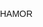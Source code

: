 HAMOR
<!DOCTYPE html>
<html lang="en">
<head>
    <meta charset="UTF-8">
    <meta http-equiv="X-UA-Compatible" content="IE=edge">
    <meta name="viewport" content="width=device-width, initial-scale=1.0">
    <title>HAMOR</title>
    <style>
        body {
            font-family: Arial, sans-serif;
            margin: 0;
            padding: 0;
        }

        header {
            background-color: #6B2737; /* Rojo oscuro */
            color: #fff;
            padding: 10px 0;
            text-align: center;
        }

        h1 {
            margin-top: 20px;
            text-align: center;
        }

        .gallery {
            display: flex;
            flex-wrap: wrap;
            justify-content: space-around;
            margin: 20px;
        }

        .artwork {
            width: 300px;
            margin-bottom: 20px;
            padding: 10px;
            border: 1px solid #A82B2B; /* Rojo medio */
            border-radius: 5px;
            text-align: center;
            background-color: #D4A190; /* Beige claro */
        }

        .artwork img {
            max-width: 100%;
            height: auto;
            border-radius: 5px;
            margin-bottom: 10px;
        }

        .artwork h2 {
            margin-bottom: 5px;
            color: #6B2737; /* Rojo oscuro */
        }

        .artwork p {
            font-size: 14px;
            color: #6B2737; /* Rojo oscuro */
        }

        .main-image {
            text-align: center;
            margin: 20px;
        }

        .main-image img {
            max-width: 100%;
            height: auto;
            border-radius: 5px;
        }

        .description {
            text-align: center;
            margin-bottom: 20px;
        }

        .description p {
            font-size: 16px;
            color: #6B2737; /* Rojo oscuro */
        }

 /* Estilos CSS para el contador */
        #countdown {
            font-family: Arial, sans-serif;
            font-size: 24px;
            text-align: center;
            margin-top: 50px; /* Ajusta el margen superior para centrarlo verticalmente */
            padding: 20px;
            background-color: #f2f2f2; /* Fondo gris claro */
            border-radius: 10px;
            box-shadow: 0 4px 8px rgba(0, 0, 0, 0.1); /* Sombra ligera */
            width: 300px; /* Ancho fijo */
            margin-left: auto; /* Centra horizontalmente */
            margin-right: auto; /* Centra horizontalmente */
        }

        #HAMOR {
            display: block; /* Asegura que la imagen sea tratada como un bloque */
            margin: 0 auto; /* Centra horizontalmente la imagen */
            max-width: 100%;
            height: auto;
            border-radius: 5px;
    </style>
</head>
<body>
    <header>
        <h1>HAMOR</h1>
    </header>

<div id="countdown"></div> <!-- Contador en tiempo real -->

    <div class="PORTADA">
        <img id="HAMOR" src="C:\HAMOR\HAMOR.jpeg" alt="PORTADA" width="1200">
    </div>

    <div class="description">
        <p>El amor es la paleta de colores que da vida a nuestras emociones más profundas. Algunos lo mezclan con los tonos del mundo exterior, otros lo encuentran en la rica textura de su propio ser. Como pinceles en manos de un artista, el amor puede trazar líneas de alegría o sombras de temor en nuestra alma. A través de pinceladas de felicidad o pinceladas de tristeza, todos somos parte de esta obra maestra en constante evolución, pintados por la inagotable tinta del amor…</p>
    </div>

    <div class="gallery">
        <div class="artwork">
            <img src="C:\HAMOR\M.A.I.jpeg" alt="Obra 1">
            <h2>1. M.A.I</h2>
            <p>Un momento de esperanza y optimismo en medio de la adversidad. A pesar del cielo nublado, el personaje principal pinta con fervor el sol en un lienzo en blanco, simbolizando la capacidad de encontrar luz y alegría incluso en los momentos más oscuros.
Inspirado en el verso “si algún día de estos se hace gris tu cielo, lo pintaré mirando un río” de (M.A.I - Milo J)</p>
        </div>
        <div class="artwork">
            <img src="C:\HAMOR\2 HANDS 1 HURT.jpeg" alt="Obra 2">
            <h2>2.2 HANDS 1 HURT</h2>
            <p>Dos manos están a punto de tocarse. La mano inferior muestra confianza y libertad, mientras que la mano superior refleja duda e incertidumbre, mostrando vulnerabilidad al no saber cómo actuar. El contraste entre ambas manos crea una narrativa visual que explora las complejidades de las relaciones humanas.</p>
        </div>
        <div class="artwork">
            <img src="C:\HAMOR\AMOR DE PASEO.jpeg" alt="Obra 3">
            <h2>3. AMOR DE PASEO</h2>
            <p>Dos manos se entrelazan en el centro, sugiriendo una conexión íntima y romántica. Sin embargo, detrás de las manos, se observa un fondo negro que resalta unas mariposas volando hacia el estómago, simbolizando la sensación de mariposas en el estómago típica del enamoramiento. Al fondo, se vislumbra una montaña rusa, representando la montaña rusa emocional que puede ser el amor, con sus altibajos y emociones intensas. Esta composición visual sugiere que el amor experimentado por la pareja puede ser fugaz y emocionante como un paseo en montaña rusa.</p>
        </div>
        <div class="artwork">
            <img src="C:\HAMOR\LAGRIDULCE.jpeg" alt="Obra 4">
            <h2>4. LÁGRIDULCE</h2>
            <p>Las lágrimas que fluyen del ojo representan el amor del artista hacia esa persona, cuyos ojos se asemejan al color de la miel. Sin embargo, estas lágrimas, en lugar de ser saladas, son como la miel, simbolizando la dulzura del amor y al mismo tiempo las experiencias amargas que esa persona ha enfrentado en el pasado. Cada lágrima es una historia, un recuerdo, una mezcla de alegría y dolor que se refleja en los ojos del artista. En esta representación, el ojo se convierte en el testigo silencioso de las emociones más profundas y complejas del corazón humano.</p>
        </div>
        <div class="artwork">
            <img src="C:\HAMOR\LA FRAGILIDAD EN LA INTENSIDAD.jpeg" alt="Obra 5">
            <h2>5. LA FRAGILIDAD EN LA INTENSIDAD</h2>
            <p>El fuego que emana del corazón simboliza la pasión, la intensidad y la fuerza emocional. Sin embargo, al observar más de cerca, se revela la fragilidad y la vulnerabilidad del corazón, manifestada en grietas, fragmentos rotos o signos de quemaduras. El fondo oscuro y desolado acentúa la lucha interna y la soledad que a menudo acompaña a estas emociones intensas, sugiriendo un conflicto entre la fuerza y la debilidad, la pasión y el dolor. Esta obra invita al espectador a reflexionar sobre la dualidad de la experiencia humana y la delicada línea entre la intensidad emocional y el auto-daño.</p>
        </div>
        <div class="artwork">
            <img src="C:\HAMOR\LA NOTA MAS BELLA.jpeg" alt="Obra 6">
            <h2>6. LA NOTA MAS BELLA</h2>
            <p>Un lienzo negro sirve como telón de fondo para una nota musical dibujada en color blanco. Esta nota musical está adornada con rasgos faciales que le otorgan una apariencia humana, específicamente la de una mujer. La imagen sugiere la belleza y la elegancia de la nota musical, comparándola con la de una mujer. La asociación entre la nota musical y la mujer resalta la delicadeza y la gracia de la melodía, aludiendo a la idea de que la música puede ser tan hermosa como una mujer.</p>
        </div>
        <div class="artwork">
            <img src="C:\HAMOR\ATARDECER EN TU PIEL.jpeg" alt="Obra 7">
            <h2>7. ATARDECER EN TU PIEL</h2>
            <p>El fondo muestra un hermoso atardecer, mientras que en primer plano se presenta una chica de perfil. La chica parece desvanecerse gradualmente, fusionándose con los colores de otro atardecer que emerge detrás de ella. A medida que la chica se desvanece, el atardecer se transforma en un fondo negro salpicado de mariposas. Estas mariposas simbolizan lo que una vez fue un amor cálido y vibrante, pero que con el tiempo se ha ido desvaneciendo, al igual que la representación de la chica y el propio atardecer. La obra captura la transitoriedad de las emociones y las relaciones humanas, mostrando cómo algo hermoso puede desvanecerse con el tiempo, dejando solo recuerdos y reflexiones en su lugar.</p>
        </div>
        <div class="artwork">
            <img src="C:\HAMOR\LUANN.jpeg" alt="Obra 8">
            <h2>8. LUANN</h2>
            <p>Dos chicas de espaldas, unidas por el pelo, protagonizan la escena, simbolizando una pareja en amor. A la izquierda, el escenario está impregnado de tonos rojos que representan la pasión y la intensidad del amor entre ellas. Aquí, el fuego ardiente y las mariposas en vuelo libre capturan la esencia de esta relación apasionada. En contraste, a la derecha, predominan los tonos verdes que evocan tranquilidad y serenidad. La naturaleza exuberante, las flores como alcatraces blancos y la presencia del gato negro simbolizan la calma y la conexión con el entorno. A través de esta representación visual, la obra ilustra la dualidad de una relación amorosa: la pasión y la calma, la intensidad y la serenidad, mostrando cómo ambos aspectos coexisten y enriquecen la experiencia emocional de la pareja.</p>
        </div>
        <div class="artwork">
            <img src="C:\HAMOR\OJITO DE ATARDECER.jpeg" alt="Obra 9">
            <h2>9. OJITO DE ATARDECER</h2>
            <p>El foco principal es un ojo, cuyo iris está representado como un atardecer. El atardecer dentro del iris simboliza el amor del artista por unos ojos tan hermosos y coloridos como el propio atardecer. Los tonos cálidos y vibrantes del atardecer en el iris del ojo evocan una sensación de belleza y admiración. Esta representación visual captura la intensidad y la pasión del amor que el artista siente por los ojos de su amado, comparándolos con la belleza y la grandeza de un atardecer. La obra revela la profundidad de los sentimientos del artista y la forma en que la belleza del mundo natural se refleja en la persona amada.</p>
        </div>
        <!-- Agrega más obras aquí -->
    </div>

    <div class="Conclusion">
        <p>En el trayecto de crear mi proyecto, siempre he anhelado no solo encontrar mi propia voz, sino también ofrecer un espacio donde otros puedan encontrar la suya. Consciente de las dificultades que enfrentamos al expresarnos en un mundo donde a menudo no somos escuchados, donde la enseñanza sobre la expresión emocional es escasa y donde la compañía para compartir nuestros sentimientos es limitada, creo firmemente en la importancia de establecer conexiones con elementos tangibles como un medio para liberar nuestras emociones de forma saludable. En este proyecto, veo la posibilidad de dar forma y color a las emociones que residen en lo más profundo de nuestro ser, ofreciendo un puente entre lo que sentimos y lo que somos capaces de comunicar. Es en este acto de creación que encuentro una vía de expresión auténtica y una forma de conectar con otros a un nivel más profundo y significativo.</p>
    </div>

<script>
        // Establece la fecha límite del contador
        var deadline = new Date("June 6, 2024 18:00:00").getTime();

        // Actualiza el contador cada segundo
        var x = setInterval(function() {

            // Obtiene la fecha y hora actual
            var now = new Date().getTime();

            // Calcula la distancia entre la fecha límite y la fecha y hora actual
            var distance = deadline - now;

            // Calcula los días, horas, minutos y segundos restantes
            var days = Math.floor(distance / (1000 * 60 * 60 * 24));
            var hours = Math.floor((distance % (1000 * 60 * 60 * 24)) / (1000 * 60 * 60));
            var minutes = Math.floor((distance % (1000 * 60 * 60)) / (1000 * 60));
            var seconds = Math.floor((distance % (1000 * 60)) / 1000);

            // Muestra el contador en el elemento con el id "countdown"
            document.getElementById("countdown").innerHTML = days + "d " + hours + "h "
            + minutes + "m " + seconds + "s ";

            // Si el contador llega a cero, muestra un mensaje
            if (distance < 0) {
                clearInterval(x);
                document.getElementById("countdown").innerHTML = "¡El contador ha terminado!";
            }
        }, 1000);
    </script>
</body>
</html>
